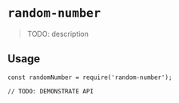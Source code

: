 # `random-number`

> TODO: description

## Usage

```
const randomNumber = require('random-number');

// TODO: DEMONSTRATE API
```
